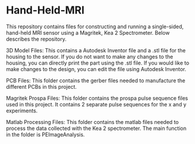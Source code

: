 # Hand-Held-MRI

This repository contains files for constructing and running a single-sided, hand-held MRI sensor using a Magritek, Kea 2 Spectrometer. Below describes the repository.

3D Model Files: This contains a Autodesk Inventor file and a .stl file for the housing to the sensor. If you do not want to make any changes to the housing, you can directly print the part using the .stl file. If you would like to make changes to the design, you can edit the file using Autodesk Inventor.

PCB Files: This folder contains the gerber files needed to manufacture the different PCBs in this project. 

Magritek Prospa Files: This folder contains the prospa pulse sequence files used in this project. It contains 2 separate pulse sequences for the x and y experiments. 

Matlab Processing Files: This folder contains the matlab files needed to process the data collected with the Kea 2 spectrometer. The main function in the folder is PEImageAnalysis.
